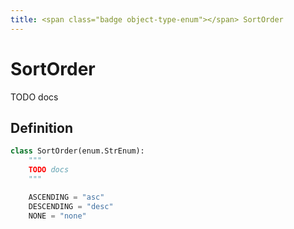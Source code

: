 ```yaml
---
title: <span class="badge object-type-enum"></span> SortOrder
---
```

# <span class="badge object-type-enum"></span> SortOrder

TODO docs

## Definition

```python
class SortOrder(enum.StrEnum):
    """
    TODO docs
    """

    ASCENDING = "asc"
    DESCENDING = "desc"
    NONE = "none"
```
